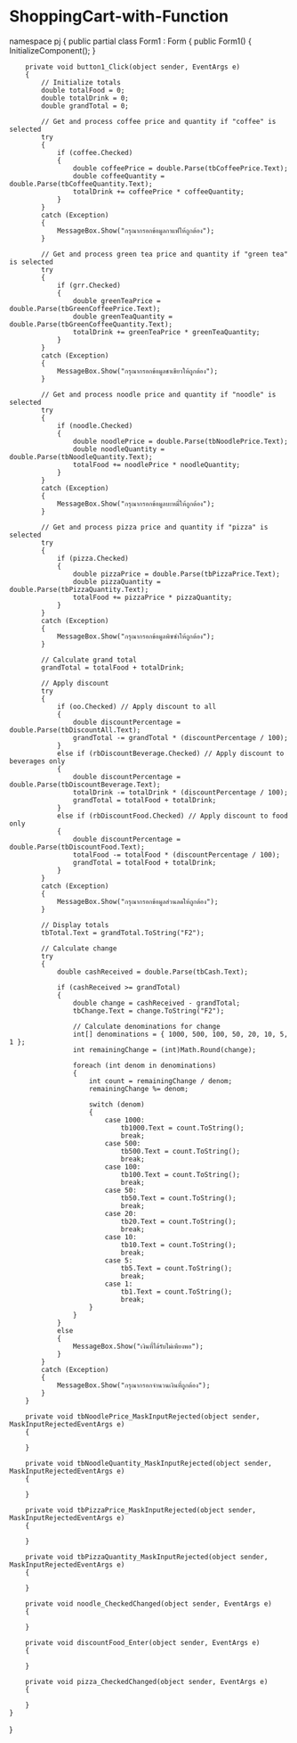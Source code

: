 # ShoppingCart-with-Function
namespace pj
{
    public partial class Form1 : Form
    {
        public Form1()
        {
            InitializeComponent();
        }

        private void button1_Click(object sender, EventArgs e)
        {
            // Initialize totals
            double totalFood = 0;
            double totalDrink = 0;
            double grandTotal = 0;

            // Get and process coffee price and quantity if "coffee" is selected
            try
            {
                if (coffee.Checked)
                {
                    double coffeePrice = double.Parse(tbCoffeePrice.Text);
                    double coffeeQuantity = double.Parse(tbCoffeeQuantity.Text);
                    totalDrink += coffeePrice * coffeeQuantity;
                }
            }
            catch (Exception)
            {
                MessageBox.Show("กรุณากรอกข้อมูลกาแฟให้ถูกต้อง");
            }

            // Get and process green tea price and quantity if "green tea" is selected
            try
            {
                if (grr.Checked)
                {
                    double greenTeaPrice = double.Parse(tbGreenCoffeePrice.Text);
                    double greenTeaQuantity = double.Parse(tbGreenCoffeeQuantity.Text);
                    totalDrink += greenTeaPrice * greenTeaQuantity;
                }
            }
            catch (Exception)
            {
                MessageBox.Show("กรุณากรอกข้อมูลชาเขียวให้ถูกต้อง");
            }

            // Get and process noodle price and quantity if "noodle" is selected
            try
            {
                if (noodle.Checked)
                {
                    double noodlePrice = double.Parse(tbNoodlePrice.Text);
                    double noodleQuantity = double.Parse(tbNoodleQuantity.Text);
                    totalFood += noodlePrice * noodleQuantity;
                }
            }
            catch (Exception)
            {
                MessageBox.Show("กรุณากรอกข้อมูลบะหมี่ให้ถูกต้อง");
            }

            // Get and process pizza price and quantity if "pizza" is selected
            try
            {
                if (pizza.Checked)
                {
                    double pizzaPrice = double.Parse(tbPizzaPrice.Text);
                    double pizzaQuantity = double.Parse(tbPizzaQuantity.Text);
                    totalFood += pizzaPrice * pizzaQuantity;
                }
            }
            catch (Exception)
            {
                MessageBox.Show("กรุณากรอกข้อมูลพิซซ่าให้ถูกต้อง");
            }

            // Calculate grand total
            grandTotal = totalFood + totalDrink;

            // Apply discount
            try
            {
                if (oo.Checked) // Apply discount to all
                {
                    double discountPercentage = double.Parse(tbDiscountAll.Text);
                    grandTotal -= grandTotal * (discountPercentage / 100);
                }
                else if (rbDiscountBeverage.Checked) // Apply discount to beverages only
                {
                    double discountPercentage = double.Parse(tbDiscountBeverage.Text);
                    totalDrink -= totalDrink * (discountPercentage / 100);
                    grandTotal = totalFood + totalDrink;
                }
                else if (rbDiscountFood.Checked) // Apply discount to food only
                {
                    double discountPercentage = double.Parse(tbDiscountFood.Text);
                    totalFood -= totalFood * (discountPercentage / 100);
                    grandTotal = totalFood + totalDrink;
                }
            }
            catch (Exception)
            {
                MessageBox.Show("กรุณากรอกข้อมูลส่วนลดให้ถูกต้อง");
            }

            // Display totals
            tbTotal.Text = grandTotal.ToString("F2");

            // Calculate change
            try
            {
                double cashReceived = double.Parse(tbCash.Text);

                if (cashReceived >= grandTotal)
                {
                    double change = cashReceived - grandTotal;
                    tbChange.Text = change.ToString("F2");

                    // Calculate denominations for change
                    int[] denominations = { 1000, 500, 100, 50, 20, 10, 5, 1 };
                    int remainingChange = (int)Math.Round(change);

                    foreach (int denom in denominations)
                    {
                        int count = remainingChange / denom;
                        remainingChange %= denom;

                        switch (denom)
                        {
                            case 1000:
                                tb1000.Text = count.ToString();
                                break;
                            case 500:
                                tb500.Text = count.ToString();
                                break;
                            case 100:
                                tb100.Text = count.ToString();
                                break;
                            case 50:
                                tb50.Text = count.ToString();
                                break;
                            case 20:
                                tb20.Text = count.ToString();
                                break;
                            case 10:
                                tb10.Text = count.ToString();
                                break;
                            case 5:
                                tb5.Text = count.ToString();
                                break;
                            case 1:
                                tb1.Text = count.ToString();
                                break;
                        }
                    }
                }
                else
                {
                    MessageBox.Show("เงินที่ได้รับไม่เพียงพอ");
                }
            }
            catch (Exception)
            {
                MessageBox.Show("กรุณากรอกจำนวนเงินที่ถูกต้อง");
            }
        }

        private void tbNoodlePrice_MaskInputRejected(object sender, MaskInputRejectedEventArgs e)
        {

        }

        private void tbNoodleQuantity_MaskInputRejected(object sender, MaskInputRejectedEventArgs e)
        {

        }

        private void tbPizzaPrice_MaskInputRejected(object sender, MaskInputRejectedEventArgs e)
        {

        }

        private void tbPizzaQuantity_MaskInputRejected(object sender, MaskInputRejectedEventArgs e)
        {

        }

        private void noodle_CheckedChanged(object sender, EventArgs e)
        {

        }

        private void discountFood_Enter(object sender, EventArgs e)
        {

        }

        private void pizza_CheckedChanged(object sender, EventArgs e)
        {

        }
    }
}
